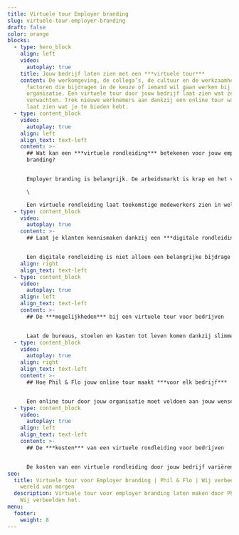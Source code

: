 ```yaml
---
title: Virtuele tour Employer branding
slug: virtuele-tour-employer-branding
draft: false
color: orange
blocks:
  - type: hero_block
    align: left
    video:
      autoplay: true
    title: Jouw bedrijf laten zien met een ***virtuele tour***
    content: De werkomgeving, de collega’s, de cultuur en de werkzaamheden. Allemaal
      factoren die bijdragen in de keuze of iemand wil gaan werken bij jouw
      organisatie. Een virtuele tour door jouw bedrijf laat zien wat ze mogen
      verwachten. Trek nieuwe werknemers aan dankzij een online tour waarbij je
      laat zien wat je te bieden hebt.
  - type: content_block
    video:
      autoplay: true
    align: left
    align_text: text-left
    content: >-
      ## Wat kan een ***virtuele rondleiding*** betekenen voor jouw employer
      branding?


      Employer branding is belangrijk. De arbeidsmarkt is krap en het vinden van goed personeel is moeilijk. Jij wilt natuurlijk alleen de beste medewerkers. Een virtuele rondleiding door het bedrijf laat de toekomstige medewerker de sfeer proeven. Misschien haal je zelfs die medewerker over die nog twijfelt om de overstap te maken. \

      \

      Een virtuele rondleiding laat toekomstige medewerkers zien in welke werkomgeving zij aan de slag mogen. Zo kunnen zij een betere keuze maken of het bedrijf past bij hen. Het is geen statische video waarin medewerkers vertellen, maar ze kunnen interactief deelnemen dankzij deze video.
  - type: content_block
    video:
      autoplay: true
    content: >-
      ## Laat je klanten kennismaken dankzij een ***digitale rondleiding***


      Een digitale rondleiding is niet alleen een belangrijke bijdrage voor employer branding, ook klanten bekijken graag deze video’s. Ze krijgen een idee van de cultuur en of zij graag met jullie willen samenwerken. Je wilt graag klant zijn bij een bedrijf waar je thuis voelt. Met de digitale rondleiding geef je ook jouw leads en klanten een kijkje achter de schermen. Laat zien hoe jullie te werk gaan en straal vertrouwen uit!
    align: right
    align_text: text-left
  - type: content_block
    video:
      autoplay: true
    align: left
    align_text: text-left
    content: >-
      ## De ***mogelijkheden*** bij een virtuele tour voor bedrijven


      Laat de bureaus, stoelen en kasten tot leven komen dankzij slimme techniek. In een virtuele tour kun je met behulp van *[video](https://www.philenflo.nl/oplossingen/video-laten-maken/)*, *[animatie](https://www.philenflo.nl/oplossingen/animatie-laten-maken/)* en *[virtual reality](https://www.philenflo.nl/oplossingen/virtual-reality/)* een echte beleving maken van jouw organisatie. De video wordt geschikt gemaakt voor het device dat jouw doelgroep gebruikt. Denk hierbij aan tablets, desktops of smartphones.
  - type: content_block
    video:
      autoplay: true
    align: right
    align_text: text-left
    content: >-
      ## Hoe Phil & Flo jouw online tour maakt ***voor elk bedrijf***


      Een online tour door jouw organisatie moet voldoen aan jouw wensen en eisen. Daarom start het proces met het stellen van doelen. Wat wil je bereiken en vooral wie wil je bereiken? Aan de hand van een creatieve sessie wordt alles uitgewerkt. Vervolgens wordt het script en draaiboek uitgewerkt. Ben jij akkoord? Dan kan het filmen beginnen! Na opname ontvang je een ruwe versie. Aan de hand van jouw feedback wordt een definitieve versie uitgewerkt.
  - type: content_block
    video:
      autoplay: true
    align: left
    align_text: text-left
    content: >-
      ## De ***kosten*** van een virtuele rondleiding voor bedrijven


      De kosten van een virtuele rondleiding door jouw bedrijf variëren. Alle kosten zijn afhankelijk van de wensen. Vraag een **vrijblijvende offerte** aan en je ontvang een eerlijke prijsopgave. Geef gerust aan wat je wensen zijn, dan werken onze experts direct een concept uit dat past bij jou.
seo:
  title: Virtuele tour voor Employer branding | Phil & Flo | Wij verbeelden de
    wereld van morgen
  description: Virtuele tour voor employer branding laten maken door Phil & Flo.
    Wij verbeelden het.
menu:
  footer:
    weight: 8
---
```

